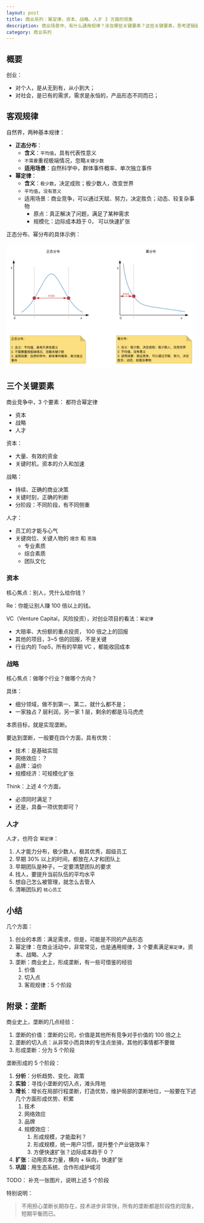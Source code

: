 ```yaml
---
layout: post
title: 商业系列：幂定律，资本、战略、人才 3 方面的现象
description: 商业场景中，有什么通用规律？涉及哪些关键要素？这些关键要素，思考逻辑是什么？
category: 商业系列
---
```


## 概要

创业：

* 对个人，是从无到有，从小到大；
* 对社会，是已有的需求，需求是永恒的，产品形态不同而已；


## 客观规律


自然界，两种基本规律：

* **正态分布**：
	* **含义**：`平均值`，具有代表性意义
	* `不需要`重视极端情况，忽略`关键少数`
	* **适用场景**：自然科学中，群体事件概率、单次独立事件
* **幂定律**：
	* **含义**：`极少数`，决定成败；极少数人，改变世界
	* `平均值`，`没有意义`
	* 适用场景：商业竞争，可以通过天赋、努力，决定胜负；动态、较复杂事物
		* 原点：真正解决了问题，满足了某种需求
		* 规模化：边际成本趋于 0， 可以快速扩张

正态分布、幂分布的具体示例：

![](/images/business-series/01-distribute.png)


## 三个关键要素

商业竞争中，3 个要素： 都符合幂定律

* 资本
* 战略
* 人才



资本：

* 大量、有效的资金
* 关键时机，资本的介入和加速

战略：

* 持续、正确的商业决策
* 关键时刻，正确的判断
* 分阶段：不同阶段，有不同侧重

人才：

* 员工的才能与心气
* 关键岗位、关键人物的 `理念` 和 `思路`
	* 专业素质
	* 综合素质
	* 团队文化


### 资本

核心焦点：别人，凭什么给你钱？

Re：你能让别人赚 100 倍以上的钱。


VC（Venture Capital，风险投资），对创业项目的看法：`幂定律`

* 大赔率、大份额的重点投资， 100 倍之上的回报
* 其他的项目，3~5 倍的回报，不是关键
* 行业内的 Top5，所有的早期 VC ，都能收回成本



### 战略

核心焦点：做哪个行业？做哪个方向？

具体：

* 细分领域，做不到第一、第二，就什么都不是；
* 一家独占 7 层利润，另一家 1 层，剩余的都是马马虎虎

本质目标，就是实现垄断。

要达到垄断，一般要在四个方面，具有优势：

* 技术：是基础实现
* 网络效应：？
* 品牌：溢价
* 规模经济：可规模化扩张

Think：上述 4 个方面，

* 必须同时满足？
* 还是，具备一项优势即可？

### 人才

人才，也符合 `幂定律`：

1. 人才能力分布，极少数人，极其优秀，超级员工
1. 早期 30% 以上的时间，都放在人才和团队上
1. 早期团队是种子，一定要清楚团队的要求
1. 找人，要提升当前队伍的平均水平
1. 想自己怎么被管理，就怎么去管人
1. 清晰团队的 `核心员工`

## 小结

几个方面：

1. 创业的本质：满足需求，但是，可能是不同的产品形态
1. 幂定律：在商业活动中，非常常见，也是通用规律，3 个要素满足`幂定律`，资本、战略、人才
1. 垄断：商业史上，形成垄断，有一些可借鉴的经验
	1. 价值
	1. 	切入点
	1. 客观规律：5 个阶段


## 附录：垄断

商业史上，垄断的几点经验：

1. 垄断的价值：垄断的公司，价值是其他所有竞争对手价值的 100 倍之上
1. 垄断的切入点：从非常小而具体的专注点坐骑，其他的事情都不要做
1. 形成垄断：分为 5 个阶段

垄断形成的 5 个阶段：

1. **分析**：分析趋势、变化、政策
1. **实验**：寻找小垄断的切入点，滩头阵地
1. **增长**：增长在局部行程垄断，打造优势，维护局部的垄断地位，一般要在下述几个方面形成优势、积累
	1. 技术
	1. 网络效应
	1. 品牌
	1. 规模效应：
		1. 形成规模，才能盈利？
		1. 形成规模，统一用户习惯，提升整个产业链效率？
		1. 方便快速扩张？边际成本趋于 0 ？
1. **扩张**：动用资本力量，横向 + 纵向，快速扩张
1. **巩固**：用生态系统、合作形成护城河

TODO： 补充一张图片，说明上述 5 个阶段

特别说明：

> 不用担心垄断长期存在，技术进步非常快，所有的垄断都是阶段性的现象，短期平衡而已。




[NingG]:    http://ningg.github.com  "NingG"
[创业就是要细分垄断]: 		https://book.douban.com/subject/27043167/